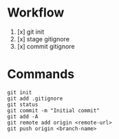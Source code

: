 # Workflow

1. [x] git init
1. [x] stage gitignore
2. [x] commit gitignore

# Commands

```
git init
git add .gitignore
git status
git commit -m "Initial commit"
git add -A
git remote add origin <remote-url>
git push origin <branch-name>
```